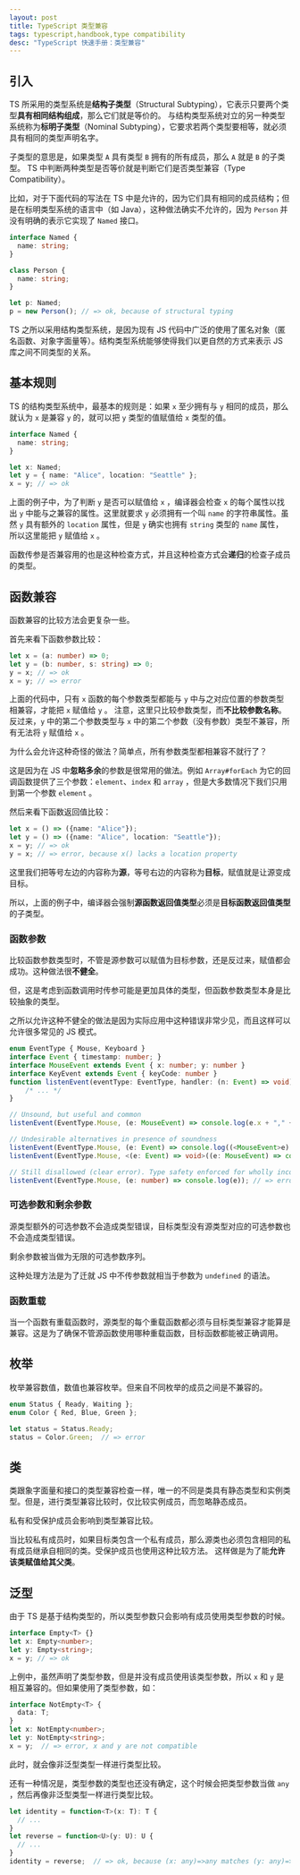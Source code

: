 ```yaml
---
layout: post
title: TypeScript 类型兼容
tags: typescript,handbook,type compatibility
desc: "TypeScript 快速手册：类型兼容"
---
```


## 引入

TS 所采用的类型系统是**结构子类型**（Structural Subtyping），它表示只要两个类型**具有相同结构组成**，那么它们就是等价的。
与结构类型系统对立的另一种类型系统称为**标明子类型**（Nominal Subtyping），它要求若两个类型要相等，就必须具有相同的类型声明名字。

子类型的意思是，如果类型 `A` 具有类型 `B` 拥有的所有成员，那么 `A` 就是 `B` 的子类型。
TS 中判断两种类型是否等价就是判断它们是否类型兼容（Type Compatibility）。

比如，对于下面代码的写法在 TS 中是允许的，因为它们具有相同的成员结构；但是在标明类型系统的语言中（如 Java），这种做法确实不允许的，因为 `Person` 并没有明确的表示它实现了 `Named` 接口。

```ts
interface Named {
  name: string;
}

class Person {
  name: string;
}

let p: Named;
p = new Person(); // => ok, because of structural typing
```

TS 之所以采用结构类型系统，是因为现有 JS 代码中广泛的使用了匿名对象（匿名函数、对象字面量等）。结构类型系统能够使得我们以更自然的方式来表示 JS 库之间不同类型的关系。

## 基本规则

TS 的结构类型系统中，最基本的规则是：如果 `x` 至少拥有与 `y` 相同的成员，那么就认为 `x` 是兼容 `y` 的，就可以把 `y` 类型的值赋值给 `x` 类型的值。

```ts
interface Named {
  name: string;
}

let x: Named;
let y = { name: "Alice", location: "Seattle" };
x = y; // => ok
```

上面的例子中，为了判断 `y` 是否可以赋值给 `x` ，编译器会检查 `x` 的每个属性以找出 `y` 中能与之兼容的属性。这里就要求 `y` 必须拥有一个叫 `name` 的字符串属性。虽然 `y` 具有额外的 `location` 属性，但是 `y` 确实也拥有 `string` 类型的 `name` 属性，所以这里能把 `y` 赋值给 `x` 。

函数传参是否兼容用的也是这种检查方式，并且这种检查方式会**递归**的检查子成员的类型。

## 函数兼容

函数兼容的比较方法会更复杂一些。

首先来看下函数参数比较：

```ts
let x = (a: number) => 0;
let y = (b: number, s: string) => 0;
y = x; // => ok
x = y; // => error
```

上面的代码中，只有 `x` 函数的每个参数类型都能与 `y` 中与之对应位置的参数类型相兼容，才能把 `x` 赋值给 `y` 。
注意，这里只比较参数类型，而**不比较参数名称**。反过来，`y` 中的第二个参数类型与 `x` 中的第二个参数（没有参数）类型不兼容，所有无法将 `y` 赋值给 `x` 。

为什么会允许这种奇怪的做法？简单点，所有参数类型都相兼容不就行了？

这是因为在 JS 中**忽略多余**的参数是很常用的做法。例如 `Array#forEach` 为它的回调函数提供了三个参数：`element`、`index` 和 `array` ，但是大多数情况下我们只用到第一个参数 `element` 。

然后来看下函数返回值比较：

```ts
let x = () => ({name: "Alice"});
let y = () => ({name: "Alice", location: "Seattle"});
x = y; // => ok
y = x; // => error, because x() lacks a location property
```

这里我们把等号左边的内容称为**源**，等号右边的内容称为**目标**，赋值就是让源变成目标。

所以，上面的例子中，编译器会强制**源函数返回值类型**必须是**目标函数返回值类型**的子类型。

### 函数参数

比较函数参数类型时，不管是源参数可以赋值为目标参数，还是反过来，赋值都会成功。这种做法很**不健全**。

但，这是考虑到函数调用时传参可能是更加具体的类型，但函数参数类型本身是比较抽象的类型。

之所以允许这种不健全的做法是因为实际应用中这种错误非常少见，而且这样可以允许很多常见的 JS 模式。

```ts
enum EventType { Mouse, Keyboard }
interface Event { timestamp: number; }
interface MouseEvent extends Event { x: number; y: number }
interface KeyEvent extends Event { keyCode: number }
function listenEvent(eventType: EventType, handler: (n: Event) => void) {
    /* ... */
}

// Unsound, but useful and common
listenEvent(EventType.Mouse, (e: MouseEvent) => console.log(e.x + "," + e.y)); // => ok

// Undesirable alternatives in presence of soundness
listenEvent(EventType.Mouse, (e: Event) => console.log((<MouseEvent>e).x + "," + (<MouseEvent>e).y)); // => pk
listenEvent(EventType.Mouse, <(e: Event) => void>((e: MouseEvent) => console.log(e.x + "," + e.y))); // => ok

// Still disallowed (clear error). Type safety enforced for wholly incompatible types
listenEvent(EventType.Mouse, (e: number) => console.log(e)); // => error
```

### 可选参数和剩余参数

源类型额外的可选参数不会造成类型错误，目标类型没有源类型对应的可选参数也不会造成类型错误。

剩余参数被当做为无限的可选参数序列。

这种处理方法是为了迁就 JS 中不传参数就相当于参数为 `undefined` 的语法。

### 函数重载

当一个函数有重载函数时，源类型的每个重载函数都必须与目标类型兼容才能算是兼容。这是为了确保不管源函数使用哪种重载函数，目标函数都能被正确调用。

## 枚举

枚举兼容数值，数值也兼容枚举。但来自不同枚举的成员之间是不兼容的。

```ts
enum Status { Ready, Waiting };
enum Color { Red, Blue, Green };

let status = Status.Ready;
status = Color.Green;  // => error
```

## 类

类跟象字面量和接口的类型兼容检查一样，唯一的不同是类具有静态类型和实例类型。但是，进行类型兼容比较时，仅比较实例成员，而忽略静态成员。

私有和受保护成员会影响到类型兼容比较。

当比较私有成员时，如果目标类包含一个私有成员，那么源类也必须包含相同的私有成员继承自相同的类。受保护成员也使用这种比较方法。
这样做是为了能**允许该类赋值给其父类**。

## 泛型

由于 TS 是基于结构类型的，所以类型参数只会影响有成员使用类型参数的时候。

```ts
interface Empty<T> {}
let x: Empty<number>;
let y: Empty<string>;
x = y; // => ok
```

上例中，虽然声明了类型参数，但是并没有成员使用该类型参数，所以 `x` 和 `y` 是相互兼容的。但如果使用了类型参数，如：

```ts
interface NotEmpty<T> {
  data: T;
}
let x: NotEmpty<number>;
let y: NotEmpty<string>;
x = y;  // => error, x and y are not compatible
```

此时，就会像非泛型类型一样进行类型比较。

还有一种情况是，类型参数的类型也还没有确定，这个时候会把类型参数当做 `any` ，然后再像非泛型类型一样进行类型比较。

```ts
let identity = function<T>(x: T): T {
  // ...
}
let reverse = function<U>(y: U): U {
  // ...
}
identity = reverse;  // => ok, because (x: any)=>any matches (y: any)=>any
```